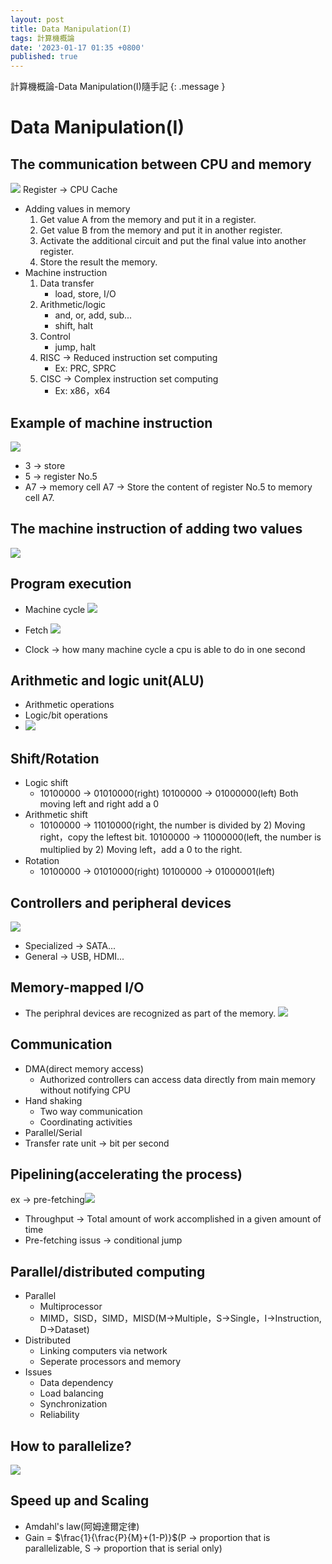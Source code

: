 ```yaml
---
layout: post
title: Data Manipulation(I)
tags: 計算機概論
date: '2023-01-17 01:35 +0800'
published: true
---
```

計算機概論-Data Manipulation(I)隨手記
{: .message }

# Data Manipulation(I)
## The communication between CPU and memory
![](https://i.imgur.com/sEBH2IU.png)
Register -> CPU Cache
* Adding values in memory
    1. Get value A from the memory and put it in a register.
    2. Get value B from the memory and put it in another register.
    3. Activate the additional circuit and put the final value into another register.
    4. Store the result the memory.
* Machine instruction
    1. Data transfer
        * load, store, I/O
    2. Arithmetic/logic
        * and, or, add, sub...
        * shift, halt
    3. Control
        * jump, halt
    4. RISC -> Reduced instruction set computing
        * Ex: PRC, SPRC
    5. CISC -> Complex instruction set computing
        * Ex: x86，x64
## Example of machine instruction
![](https://i.imgur.com/UYGKbh0.png)
* 3 -> store
* 5 -> register No.5
* A7 -> memory cell A7
-> Store the content of register No.5 to memory cell A7.
## The machine instruction of adding two values
![](https://i.imgur.com/Xa7EtHE.png)
## Program execution
* Machine cycle
    ![](https://i.imgur.com/N1Jiuk9.png)
* Fetch
    ![](https://i.imgur.com/pJF8QS9.png)

* Clock -> how many machine cycle a cpu is able to do in one second
## Arithmetic and logic unit(ALU)
* Arithmetic operations
* Logic/bit operations
* ![](https://i.imgur.com/pfBxlEH.png)
## Shift/Rotation
* Logic shift
    * 10100000 -> 01010000(right)
      10100000 -> 01000000(left)
      Both moving left and right add a 0
* Arithmetic shift
    * 10100000 -> 11010000(right, the number is divided by 2)
      Moving right，copy the leftest bit.
      10100000 -> 11000000(left, the number is multiplied by 2)
      Moving left，add a 0 to the right.
* Rotation 
    * 10100000 -> 01010000(right)
      10100000 -> 01000001(left)
## Controllers and peripheral devices
![](https://i.imgur.com/AZ4fwQH.png)
* Specialized -> SATA...
* General -> USB, HDMI...
## Memory-mapped I/O
* The periphral devices are recognized as part of the memory.
![](https://i.imgur.com/YFL6td3.png)
## Communication
* DMA(direct memory access)
    * Authorized controllers can access data directly from main memory without notifying CPU
* Hand shaking
    * Two way communication
    * Coordinating activities
* Parallel/Serial
* Transfer rate unit -> bit per second 
## Pipelining(accelerating the process)
ex -> pre-fetching![](https://i.imgur.com/gPsrUkp.png)
* Throughput -> Total amount of work accomplished in a given amount of time
* Pre-fetching issus -> conditional jump
## Parallel/distributed computing
* Parallel
    * Multiprocessor
    * MIMD，SISD，SIMD，MISD(M->Multiple，S->Single，I->Instruction, D->Dataset)
* Distributed
    * Linking computers via network
    * Seperate processors and memory
* Issues
    * Data dependency
    * Load balancing
    * Synchronization
    * Reliability
## How to parallelize?
![](https://i.imgur.com/xrTQCOL.png)
## Speed up and Scaling
* Amdahl's law(阿姆達爾定律)
* Gain = $\frac{1}{\frac{P}{M}+(1-P)}$(P -> proportion that is parallelizable, S -> proportion that is serial only)












